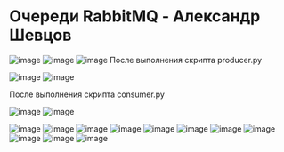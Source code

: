 # Очереди RabbitMQ - Александр Шевцов
![image](https://github.com/aztecprod/Rabbit/assets/25949605/dbc91d5a-8887-444a-9770-6e4f69dcca9f)
![image](https://github.com/aztecprod/Rabbit/assets/25949605/143f9693-b908-4d02-98d2-97358aac66db)
![image](https://github.com/aztecprod/Rabbit/assets/25949605/dc11fefe-53ef-4c64-8666-25f687319680)
После выполнения скрипта producer.py

![image](https://github.com/aztecprod/Rabbit/assets/25949605/b4d899cb-76f8-482c-ad36-c9461bcc4e1f)
![image](https://github.com/aztecprod/Rabbit/assets/25949605/a638596b-1b89-4cd9-9ee0-e5a1eddd2946)


После выполнения скрипта consumer.py

![image](https://github.com/aztecprod/Rabbit/assets/25949605/0751c882-e0a6-42c9-93d8-e679e0004691)
![image](https://github.com/aztecprod/Rabbit/assets/25949605/5ab5b72e-4784-4cf1-a336-4a642d1fd1f0)

![image](https://github.com/aztecprod/Rabbit/assets/25949605/fbbb6239-9e60-46b6-8eca-540fff457835)
![image](https://github.com/aztecprod/Rabbit/assets/25949605/e61450f2-83e6-4b6d-9eda-dc1b94f96bde)
![image](https://github.com/aztecprod/Rabbit/assets/25949605/183d562f-3daa-4fef-b264-ae0258cdd7f0)
![image](https://github.com/aztecprod/Rabbit/assets/25949605/f7656cea-8493-42af-87dd-751b1e43ba5d)
![image](https://github.com/aztecprod/Rabbit/assets/25949605/ea54b936-fd11-464e-9e68-2064bbc4ce3e)
![image](https://github.com/aztecprod/Rabbit/assets/25949605/a7a1417c-3f71-4b11-9694-4f9a09057bf5)
![image](https://github.com/aztecprod/Rabbit/assets/25949605/814ff2bc-f9d5-40ff-a913-1bb954ee7cc0)
![image](https://github.com/aztecprod/Rabbit/assets/25949605/b618726a-aae5-4134-a6c3-7b1a3a32b7b5)
![image](https://github.com/aztecprod/Rabbit/assets/25949605/48e132cb-c6ef-4732-9c52-fa2e0a9e4971)
![image](https://github.com/aztecprod/Rabbit/assets/25949605/6a469d97-ac50-4ef2-ae41-f8944be6b5ee)
![image](https://github.com/aztecprod/Rabbit/assets/25949605/83075284-9440-4dae-ad7f-3b522b0c6c12)



